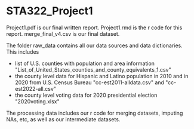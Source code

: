 # STA322_Project1

Project1.pdf is our final written report. Project1.rmd is the r code for this report. merge_final_v4.csv is our final dataset. 

The folder raw_data contains all our data sources and data dictionaries. This includes 
- list of U.S. counties with population and area information "List_of_United_States_counties_and_county_equivalents_1.csv"
- the county level data for Hispanic and Latino population in 2010 and in 2020 from U.S. Census Bureau "cc-est2011-alldata.csv" and "cc-est2022-all.csv"
- the county level voting data for 2020 presidential election "2020voting.xlsx"

The processing data includes our r code for merging datasets, imputing NAs, etc, as well as our intermediate datasets. 


